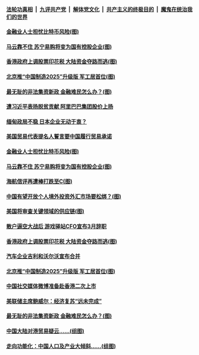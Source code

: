 

####  [法轮功真相](../../../../basic/blob/master/README.md?t=02260401) &nbsp;|&nbsp; [九评共产党](../../../../9ping.md/blob/master/README.md?t=02260401) &nbsp;|&nbsp; [解体党文化](../../../../jtdwh.md/blob/master/README.md?t=02260401)  &nbsp;|&nbsp; [共产主义的终极目的](../../../../gczydzjmd.md/blob/master/README.md?t=02260401) &nbsp;|&nbsp; [魔鬼在统治我们的世界](../../../../mgztzwmdsj.md/blob/master/README.md?t=02260401) 


#### [金融业人士担忧比特币风险(图)](../pages/p5/963649.md?t=02260401) 

#### [马云靠不住 苏宁易购将变为国有控股企业(图)](../pages/p5/963727.md?t=02260401) 

#### [香港政府上调股票印花税 大陆资金夺路而逃(图)](../pages/p5/963612.md?t=02260401) 

#### [北京推“中国制造2025”升级版 军工居首位(图)](../pages/p5/963601.md?t=02260401) 

#### [最无耻的非法集资新政 金融难民怎么办？(图)](../pages/p5/963559.md?t=02260401) 

#### [遭习近平表扬脱贫贡献 阿里巴巴集团股价上扬](../pages/p5/963742.md?t=02260401) 

#### [缅甸政局不稳 日本企业无动于衷？](../pages/p5/963740.md?t=02260401) 


#### [美国贸易代表提名人誓言要中国履行贸易承诺](../pages/p5/963729.md?t=02260401) 

#### [金融业人士担忧比特币风险(图)](../pages/p5/963649.md?t=02260401) 

#### [马云靠不住 苏宁易购将变为国有控股企业(图)](../pages/p5/963727.md?t=02260401) 

#### [海航信评再遭棒打跌至C(图)](../pages/p5/963653.md?t=02260401) 

#### [中国有望开放个人境外投资外汇市场要松绑？(图)](../pages/p5/963650.md?t=02260401) 

#### [美国将审查关键领域的供应链(图)](../pages/p5/963646.md?t=02260401) 


#### [散户逼空大战后 游戏驿站CFO宣布3月辞职](../pages/p5/963620.md?t=02260401) 

#### [香港政府上调股票印花税 大陆资金夺路而逃(图)](../pages/p5/963612.md?t=02260401) 

#### [汽车企业吉利和沃尔沃宣布合并](../pages/p5/963602.md?t=02260401) 

#### [北京推“中国制造2025”升级版 军工居首位(图)](../pages/p5/963601.md?t=02260401) 

#### [中国社交媒体微博准备赴香港二次上市](../pages/p5/963597.md?t=02260401) 

#### [美联储主席鲍威尔：经济复苏“远未完成”](../pages/p5/963596.md?t=02260401) 

#### [最无耻的非法集资新政 金融难民怎么办？(图)](../pages/p5/963559.md?t=02260401) 

#### [中国大陆对港贸易疑云……(组图)](../pages/p5/963547.md?t=02260401) 

#### [走向功能化：中国人口及产业大倾斜……(组图)](../pages/p5/963551.md?t=02260401) 


